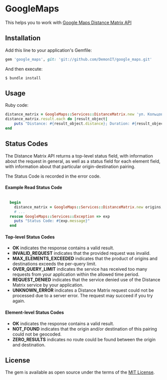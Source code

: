 # GoogleMaps

This helps you to work with
[Google Maps Distance Matrix API](https://developers.google.com/maps/documentation/distance-matrix/intro)


## Installation

Add this line to your application's Gemfile:

```ruby
gem 'google_maps', git: 'git://github.com/DemonIT/google_maps.git'
```

And then execute:

    $ bundle install

## Usage

Ruby code:

```ruby
distance_matrix = GoogleMaps::Services::DistanceMatrix.new 'ул. Кольцова, 48, Грозный', 'пр. Калинина, 9, Пятигорск', GOOGLE_API_KEY
distance_matrix.result.each do |result_object|
    puts "Distance: #{result_object.distance}; Duration: #{result_object.duration}"
end
```

## Status Codes

The Distance Matrix API returns a top-level status field, with information about the request in general, 
as well as a status field for each element field, with information about that particular origin-destination pairing.

The Status Code is recorded in the error code. 

#### Example Read Status Code

```ruby

  begin
    distance_matrix = GoogleMaps::Services::DistanceMatrix.new origins, destinations, google_api_key
    # ...
  rescue GoogleMaps::Services::Exception => exp
    puts "Status Code: #{exp.message}"
  end
```

#### Top-level Status Codes

* **OK** indicates the response contains a valid result.
* **INVALID_REQUEST** indicates that the provided request was invalid.
* **MAX_ELEMENTS_EXCEEDED** indicates that the product of origins and destinations exceeds the per-query limit.
* **OVER_QUERY_LIMIT** indicates the service has received too many requests from your application within the allowed time period.
* **REQUEST_DENIED** indicates that the service denied use of the Distance Matrix service by your application.
* **UNKNOWN_ERROR** indicates a Distance Matrix request could not be processed due to a server error. The request may succeed if you try again.

#### Element-level Status Codes

* **OK** indicates the response contains a valid result.
* **NOT_FOUND** indicates that the origin and/or destination of this pairing could not be geocoded.
* **ZERO_RESULTS** indicates no route could be found between the origin and destination.

## License

The gem is available as open source under the terms of the [MIT License](http://opensource.org/licenses/MIT).

